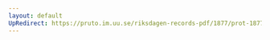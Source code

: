 ```yaml
---
layout: default
UpRedirect: https://pruto.im.uu.se/riksdagen-records-pdf/1877/prot-1877--ak--011.pdf
---
```

